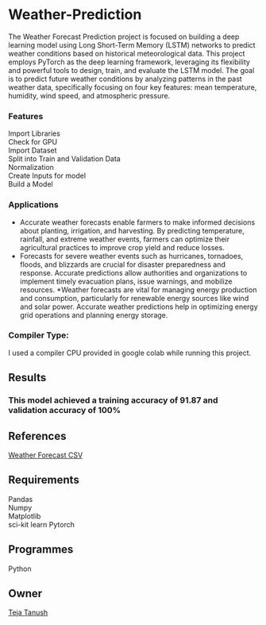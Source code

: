 # Weather-Prediction
The Weather Forecast Prediction project is focused on building a deep learning model using Long Short-Term Memory (LSTM) networks to predict weather conditions based on historical meteorological data. This project employs PyTorch as the deep learning framework, leveraging its flexibility and powerful tools to design, train, and evaluate the LSTM model. The goal is to predict future weather conditions by analyzing patterns in the past weather data, specifically focusing on four key features: mean temperature, humidity, wind speed, and atmospheric pressure.                                           
### Features
Import Libraries                                                                                       
Check for GPU                                                                                          
Import Dataset                                                                                         
Split into Train and Validation Data                                                                   
Normalization                                                                                          
Create Inputs for model                                                                                
Build a Model                                                                                         
### Applications 
* Accurate weather forecasts enable farmers to make informed decisions about planting, irrigation, 
  and harvesting. By predicting temperature, rainfall, and extreme weather events, farmers can 
  optimize their agricultural practices to improve crop yield and reduce losses.
* Forecasts for severe weather events such as hurricanes, tornadoes, floods, and blizzards are 
  crucial for disaster preparedness and response. Accurate predictions allow authorities and 
  organizations to implement timely evacuation plans, issue warnings, and mobilize resources.
*Weather forecasts are vital for managing energy production and consumption, particularly for 
 renewable energy sources like wind and solar power. Accurate weather predictions help in 
 optimizing energy grid operations and planning energy storage.
### Compiler Type:  
I used a compiler CPU provided in google colab while running this project.
## Results  
### This model achieved a training accuracy of 91.87 and validation accuracy of 100%
## References  
[Weather Forecast CSV](https://www.kaggle.com/datasets/sumanthvrao/daily-climate-time-series-data) 
## Requirements  
Pandas  
Numpy  
Matplotlib  
sci-kit learn 
Pytorch
## Programmes  
Python  
## Owner  
[Teja Tanush](https://github.com/tejatanush) 
